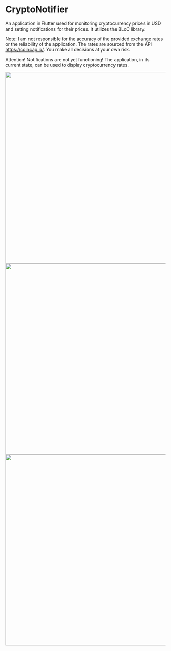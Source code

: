 # CryptoNotifier
 An application in Flutter used for monitoring cryptocurrency prices in USD and setting notifications for their prices. It utilizes the BLoC library.

Note: I am not responsible for the accuracy of the provided exchange rates or the reliability of the application. The rates are sourced from the API https://coincap.io/. You make all decisions at your own risk.

Attention! Notifications are not yet functioning! The application, in its current state, can be used to display cryptocurrency rates.

<div align="center">
<img src="https://github.com/dominiktr/CryptoNotifier/assets/107572642/bb2b9c27-209d-4722-8f6f-7a4f2017a894" height=600>
<img src="https://github.com/dominiktr/CryptoNotifier/assets/107572642/2df987d5-3b01-427b-a421-bb2c686cc6b2" height=600>
<img src="https://github.com/dominiktr/CryptoNotifier/assets/107572642/0362fd7b-2702-4945-be9b-5dcb1759c48b" height=600>
</div>
